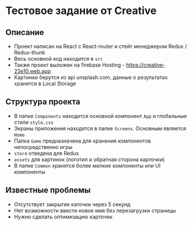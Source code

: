 # Тестовое задание от Creative

## Описание
* Проект написан на React с React-router и стейт менеджером Redux / Redux-thunk
* Весь основной код находится в `src`
* Также проект выложен на firebase Hosting - https://creative-23e10.web.app
* Картинки берутся из api unsplash.com, данные о результатах хранятся в Local Storage

## Структура проекта
* В папке `Components` находится основной компонент `App` и глобальные стили `style.css`
* Экраны приложения находятся в папке `Screens`. Основным является `Home`
* Папка `Game` предназначена для хранения компонентов непосредственно игры
* `store` отведена для Redux
* `assets` для картинок (логотип и обратная сторона карточки)
* В папке `Common` хранятся более мелкие компоненты или UI компоненты

## Известные проблемы
* Отсутствует закрытие каточки через 5 секунд
* Нет возможности ввести новое имя без перезагрузки страницы
* Нужно сделать оптимизацию карточек
